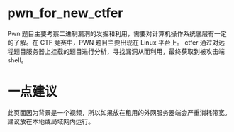 # pwn_for_new_ctfer
Pwn 题目主要考察二进制漏洞的发掘和利用，需要对计算机操作系统底层有一定的了解。在 CTF 竞赛中，PWN 题目主要出现在 Linux 平台上。
ctfer 通过对远程题目服务器上挂载的题目进行分析，寻找漏洞从而利用，最终获取到被攻击端 shell。

# 一点建议
此页面因为背景是一个视频，所以如果放在租用的外网服务器端会严重消耗带宽。
建议放在本地或局域网内运行。
